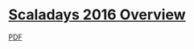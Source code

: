 # [Scaladays 2016 Overview](http://bit.ly/1WttaGD)
[PDF](https://github.com/maxyermayank/scaladays-2016-overview/blob/gh-pages/ScalaDays2016Overview.pdf)
